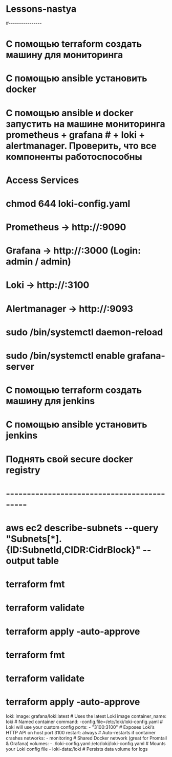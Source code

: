 # Lessons-nastya
#----------------
# С помощью terraform создать машину для мониторинга
# С помощью ansible установить docker
# С помощью ansible и docker запустить на машине мониторинга prometheus + grafana # + loki + alertmanager. Проверить, что все компоненты работоспособны
# 
# Access Services
# 
# chmod 644 loki-config.yaml
#
# Prometheus → http://<server-ip>:9090
# Grafana → http://<server-ip>:3000 (Login: admin / admin)
# Loki → http://<server-ip>:3100
# Alertmanager → http://<server-ip>:9093
#
# sudo /bin/systemctl daemon-reload
# sudo /bin/systemctl enable grafana-server

#
# С помощью terraform создать машину для jenkins
# С помощью ansible установить jenkins
# Поднять свой secure docker registry
#
# -------------------------------------------
# aws ec2 describe-subnets --query "Subnets[*].{ID:SubnetId,CIDR:CidrBlock}" --output table
#
# terraform fmt
# terraform validate
# terraform apply -auto-approve
#
# terraform fmt
# terraform validate
# terraform apply -auto-approve
  loki:
    image: grafana/loki:latest                         # Uses the latest Loki image
    container_name: loki                               # Named container
    command: -config.file=/etc/loki/loki-config.yaml   # Loki will use your custom config
    ports:
      - "3100:3100"                                    # Exposes Loki’s HTTP API on host port 3100
    restart: always                                    # Auto-restarts if container crashes
    networks:
      - monitoring                                     # Shared Docker network (great for Promtail & Grafana)
    volumes:
      - ./loki-config.yaml:/etc/loki/loki-config.yaml  # Mounts your Loki config file
      - loki-data:/loki                                # Persists data volume for logs
